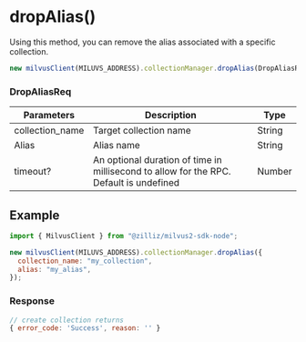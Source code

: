 # dropAlias()

Using this method, you can remove the alias associated with a specific collection.

```javascript
new milvusClient(MILUVS_ADDRESS).collectionManager.dropAlias(DropAliasReq);
```

### DropAliasReq

| Parameters      | Description                                                                            | Type   |
| --------------- | -------------------------------------------------------------------------------------- | ------ |
| collection_name | Target collection name                                                                 | String |
| Alias           | Alias name                                                                             | String |
| timeout?        | An optional duration of time in millisecond to allow for the RPC. Default is undefined | Number |

## Example

```javascript
import { MilvusClient } from "@zilliz/milvus2-sdk-node";

new milvusClient(MILUVS_ADDRESS).collectionManager.dropAlias({
  collection_name: "my_collection",
  alias: "my_alias",
});
```

### Response

```javascript
// create collection returns
{ error_code: 'Success', reason: '' }
```

